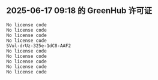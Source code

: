 ## 2025-06-17 09:18 的 GreenHub 许可证
```
No license code
No license code
No license code
No license code
SVul-drUz-325e-1dC8-AAF2
No license code
No license code
No license code
No license code
No license code
```
